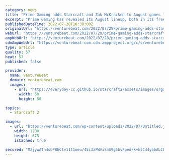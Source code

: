 ```yaml
---
category: news
title: "Prime Gaming adds Starcraft and Zak McKracken to August games lineup"
excerpt: "Prime Gaming has revealed its August lineup, both in its free games for subs, and the games free to stream on its Luna channel."
publishedDateTime: 2022-07-28T18:38:00Z
originalUrl: "https://venturebeat.com/2022/07/28/prime-gaming-adds-starcraft-and-zak-mckracken-to-august-games-lineup/"
webUrl: "https://venturebeat.com/2022/07/28/prime-gaming-adds-starcraft-and-zak-mckracken-to-august-games-lineup/"
ampWebUrl: "https://venturebeat.com/2022/07/28/prime-gaming-adds-starcraft-and-zak-mckracken-to-august-games-lineup/amp/"
cdnAmpWebUrl: "https://venturebeat-com.cdn.ampproject.org/c/s/venturebeat.com/2022/07/28/prime-gaming-adds-starcraft-and-zak-mckracken-to-august-games-lineup/amp/"
type: article
quality: 57
heat: 57
published: false

provider:
  name: VentureBeat
  domain: venturebeat.com
  images:
    - url: "https://everyday-cc.github.io/starcraft2/assets/images/organizations/venturebeat.com-50x50.jpg"
      width: 50
      height: 50

topics:
  - StarCraft 2

images:
  - url: "https://venturebeat.com/wp-content/uploads/2022/07/Untitled.jpg?w=1200&strip=all"
    width: 1200
    height: 675
    isCached: true

secured: "MZjywATh4sbP8ECtv11t1oeu/45i3zPWViS4S9g5bvFped/k+ksC44ybbALCLRYouEX6fabH6rUJrUTkcRDZN6bO+pFMGm+xj93kdeL8pM8bHlP15gsTQHYeYyjP9knLOUlw+HRuauFrJrxSOQ82IvjRXl895ScHUH0F2lGvGCrK604jT5WaACd5rzxUK7wH5X67NviARdm4FQ9lRNRtLdy7Ho0rYYT7tkUSMGmLeo/wpssGrZwBkTe4q5Vr9xuNpMX7NzNymbJRavxzOmROfArfxd2HEBHAxFYmhn0s4JinH3Q8AYKxEDLMLliybaQ+L0gS8tnKV6WXLTIhnwFfVWlQaGW3+W0n2tghLTp2UD0=;4GBSeyJdUKjTnyup6lAorA=="
---
```


